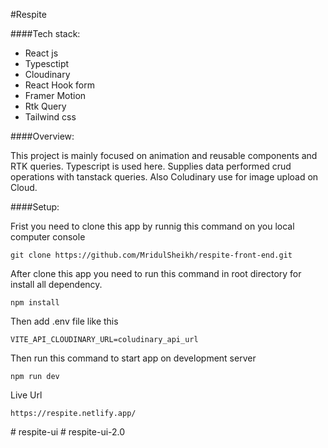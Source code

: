 #Respite

####Tech stack:

- React js
- Typesctipt
- Cloudinary
- React Hook form
- Framer Motion
- Rtk Query
- Tailwind css

####Overview:

This project is mainly focused on animation and reusable components and RTK queries. Typescript is used here. Supplies data performed crud operations with tanstack queries. Also Coludinary use for image upload on Cloud.

####Setup:

Frist you need to clone this app by runnig this command on you local computer console

```
git clone https://github.com/MridulSheikh/respite-front-end.git
```

After clone this app you need to run this command in root directory for install all dependency.

```
npm install
```

Then add .env file like this

```
VITE_API_CLOUDINARY_URL=coludinary_api_url
```

Then run this command to start app on development server

```
npm run dev
```

Live Url

```
https://respite.netlify.app/
```
#   r e s p i t e - u i 
 
 #   r e s p i t e - u i - 2 . 0 
 
 
